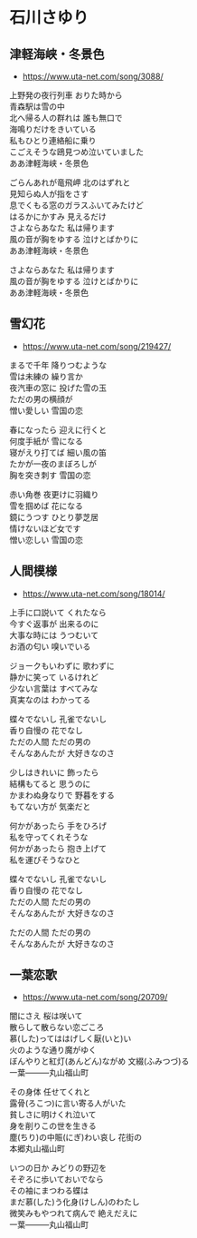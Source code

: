 
 # 石川さゆり


## 津軽海峡・冬景色

- https://www.uta-net.com/song/3088/

上野発の夜行列車 おりた時から<br>
青森駅は雪の中<br>
北へ帰る人の群れは 誰も無口で<br>
海鳴りだけをきいている<br>
私もひとり連絡船に乗り<br>
こごえそうな鴎見つめ泣いていました<br>
ああ津軽海峡・冬景色<br>

ごらんあれが竜飛岬 北のはずれと<br>
見知らぬ人が指をさす<br>
息でくもる窓のガラスふいてみたけど<br>
はるかにかすみ 見えるだけ<br>
さよならあなた 私は帰ります<br>
風の音が胸をゆする 泣けとばかりに<br>
ああ津軽海峡・冬景色<br>

さよならあなた 私は帰ります<br>
風の音が胸をゆする 泣けとばかりに<br>
ああ津軽海峡・冬景色<br>

## 雪幻花

- https://www.uta-net.com/song/219427/

まるで千年 降りつむような<br>
雪は未練の 繰り言か<br>
夜汽車の窓に 投げた雪の玉<br>
ただの男の横顔が<br>
憎い愛しい 雪国の恋<br>

春になったら 迎えに行くと<br>
何度手紙が 雪になる<br>
寝がえり打てば 細い風の笛<br>
たかが一夜のまぼろしが<br>
胸を突き刺す 雪国の恋<br>

赤い角巻 夜更けに羽織り<br>
雪を掴めば 花になる<br>
鏡にうつす ひとり夢芝居<br>
情けないほど女です<br>
憎い恋しい 雪国の恋<br>


## 人間模様

- https://www.uta-net.com/song/18014/

上手に口説いて くれたなら<br>
今すぐ返事が 出来るのに<br>
大事な時には うつむいて<br>
お酒の匂い 嗅いでいる<br>

ジョークもいわずに 歌わずに<br>
静かに笑って いるけれど<br>
少ない言葉は すべてみな<br>
真実なのは わかってる<br>

蝶々でないし 孔雀でないし<br>
香り自慢の 花でなし<br>
ただの人間 ただの男の<br>
そんなあんたが 大好きなのさ<br>

少しはきれいに 飾ったら<br>
結構もてると 思うのに<br>
かまわぬ身なりで 野暮をする<br>
もてない方が 気楽だと<br>

何かがあったら 手をひろげ<br>
私を守ってくれそうな<br>
何かがあったら 抱き上げて<br>
私を運びそうなひと<br>

蝶々でないし 孔雀でないし<br>
香り自慢の 花でなし<br>
ただの人間 ただの男の<br>
そんなあんたが 大好きなのさ<br>

ただの人間 ただの男の<br>
そんなあんたが 大好きなのさ<br>


## 一葉恋歌

- https://www.uta-net.com/song/20709/

闇にさえ 桜は咲いて<br>
散らして散らない恋ごころ<br>
慕(した)ってははげしく厭(いと)い<br>
火のような通り魔がゆく<br>
ぼんやりと紅灯(あんどん)ながめ 文綴(ふみつづ)る<br>
一葉―――丸山福山町<br>

その身体 任せてくれと<br>
露骨(ろこつ)に言い寄る人がいた<br>
貧しさに明けくれ泣いて<br>
身を削りこの世を生きる<br>
塵(ちり)の中賑(にぎ)わい哀し 花街の<br>
本郷丸山福山町<br>

いつの日か みどりの野辺を<br>
そぞろに歩いておいでなら<br>
その袖にまつわる蝶は<br>
まだ慕(した)う化身(けしん)のわたし<br>
微笑みもやつれて病んで 絶えだえに<br>
一葉―――丸山福山町<br>
